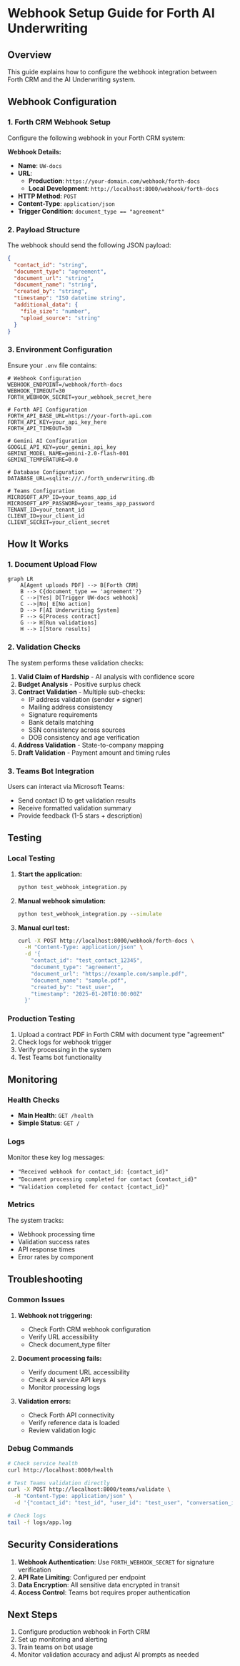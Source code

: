 # Webhook Setup Guide for Forth AI Underwriting

## Overview

This guide explains how to configure the webhook integration between Forth CRM and the AI Underwriting system.

## Webhook Configuration

### 1. Forth CRM Webhook Setup

Configure the following webhook in your Forth CRM system:

**Webhook Details:**
- **Name**: `UW-docs`
- **URL**: 
  - **Production**: `https://your-domain.com/webhook/forth-docs`
  - **Local Development**: `http://localhost:8000/webhook/forth-docs`
- **HTTP Method**: `POST`
- **Content-Type**: `application/json`
- **Trigger Condition**: `document_type == "agreement"`

### 2. Payload Structure

The webhook should send the following JSON payload:

```json
{
  "contact_id": "string",
  "document_type": "agreement",
  "document_url": "string",
  "document_name": "string", 
  "created_by": "string",
  "timestamp": "ISO datetime string",
  "additional_data": {
    "file_size": "number",
    "upload_source": "string"
  }
}
```

### 3. Environment Configuration

Ensure your `.env` file contains:

```env
# Webhook Configuration
WEBHOOK_ENDPOINT=/webhook/forth-docs
WEBHOOK_TIMEOUT=30
FORTH_WEBHOOK_SECRET=your_webhook_secret_here

# Forth API Configuration  
FORTH_API_BASE_URL=https://your-forth-api.com
FORTH_API_KEY=your_api_key_here
FORTH_API_TIMEOUT=30

# Gemini AI Configuration
GOOGLE_API_KEY=your_gemini_api_key
GEMINI_MODEL_NAME=gemini-2.0-flash-001
GEMINI_TEMPERATURE=0.0

# Database Configuration
DATABASE_URL=sqlite:///./forth_underwriting.db

# Teams Configuration
MICROSOFT_APP_ID=your_teams_app_id
MICROSOFT_APP_PASSWORD=your_teams_app_password
TENANT_ID=your_tenant_id
CLIENT_ID=your_client_id
CLIENT_SECRET=your_client_secret
```

## How It Works

### 1. Document Upload Flow

```mermaid
graph LR
    A[Agent uploads PDF] --> B[Forth CRM]
    B --> C{document_type == 'agreement'?}
    C -->|Yes| D[Trigger UW-docs webhook]
    C -->|No| E[No action]
    D --> F[AI Underwriting System]
    F --> G[Process contract]
    G --> H[Run validations]
    H --> I[Store results]
```

### 2. Validation Checks

The system performs these validation checks:

1. **Valid Claim of Hardship** - AI analysis with confidence score
2. **Budget Analysis** - Positive surplus check
3. **Contract Validation** - Multiple sub-checks:
   - IP address validation (sender ≠ signer)
   - Mailing address consistency 
   - Signature requirements
   - Bank details matching
   - SSN consistency across sources
   - DOB consistency and age verification
4. **Address Validation** - State-to-company mapping
5. **Draft Validation** - Payment amount and timing rules

### 3. Teams Bot Integration

Users can interact via Microsoft Teams:
- Send contact ID to get validation results
- Receive formatted validation summary
- Provide feedback (1-5 stars + description)

## Testing

### Local Testing

1. **Start the application:**
   ```bash
   python test_webhook_integration.py
   ```

2. **Manual webhook simulation:**
   ```bash
   python test_webhook_integration.py --simulate
   ```

3. **Manual curl test:**
   ```bash
   curl -X POST http://localhost:8000/webhook/forth-docs \
     -H "Content-Type: application/json" \
     -d '{
       "contact_id": "test_contact_12345",
       "document_type": "agreement", 
       "document_url": "https://example.com/sample.pdf",
       "document_name": "sample.pdf",
       "created_by": "test_user",
       "timestamp": "2025-01-20T10:00:00Z"
     }'
   ```

### Production Testing

1. Upload a contract PDF in Forth CRM with document type "agreement"
2. Check logs for webhook trigger
3. Verify processing in the system
4. Test Teams bot functionality

## Monitoring

### Health Checks

- **Main Health**: `GET /health`
- **Simple Status**: `GET /`

### Logs

Monitor these key log messages:
- `"Received webhook for contact_id: {contact_id}"`
- `"Document processing completed for contact {contact_id}"`
- `"Validation completed for contact {contact_id}"`

### Metrics

The system tracks:
- Webhook processing time
- Validation success rates
- API response times
- Error rates by component

## Troubleshooting

### Common Issues

1. **Webhook not triggering:**
   - Check Forth CRM webhook configuration
   - Verify URL accessibility
   - Check document_type filter

2. **Document processing fails:**
   - Verify document URL accessibility
   - Check AI service API keys
   - Monitor processing logs

3. **Validation errors:**
   - Check Forth API connectivity
   - Verify reference data is loaded
   - Review validation logic

### Debug Commands

```bash
# Check service health
curl http://localhost:8000/health

# Test Teams validation directly
curl -X POST http://localhost:8000/teams/validate \
  -H "Content-Type: application/json" \
  -d '{"contact_id": "test_id", "user_id": "test_user", "conversation_id": "test_conv"}'

# Check logs
tail -f logs/app.log
```

## Security Considerations

1. **Webhook Authentication**: Use `FORTH_WEBHOOK_SECRET` for signature verification
2. **API Rate Limiting**: Configured per endpoint
3. **Data Encryption**: All sensitive data encrypted in transit
4. **Access Control**: Teams bot requires proper authentication

## Next Steps

1. Configure production webhook in Forth CRM
2. Set up monitoring and alerting
3. Train teams on bot usage
4. Monitor validation accuracy and adjust AI prompts as needed 